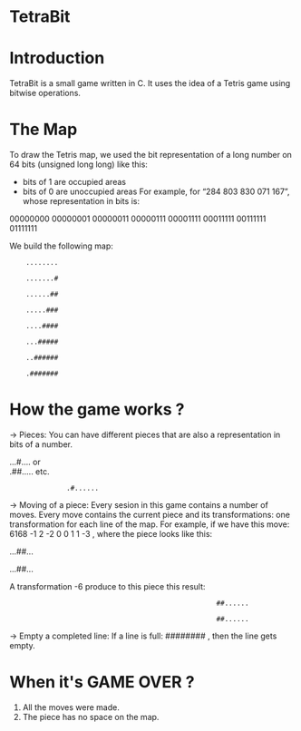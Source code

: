 # TetraBit

# Introduction
TetraBit is a small game written in C. It uses the idea of a Tetris game using bitwise operations.

# The Map
To draw the Tetris map, we used the bit representation of a long number on 64 bits (unsigned long long) like this:
  - bits of 1 are occupied areas
  - bits of 0 are unoccupied areas
For example, for “284 803 830 071 167”, whose representation in bits is:

00000000 00000001 00000011 00000111 00001111 00011111 00111111 01111111

We build the following map:

        ........
        
        .......#
        
        ......##
        
        .....###
        
        ....####
        
        ...#####
        
        ..######
        
        .#######
        
        
# How the game works ? 
-> Pieces: You can have different pieces that are also a representation in bits of a number. 

   ...#....   or  
                  .##.....   etc.
   
                  .#......   
-> Moving of a piece: Every sesion in this game contains a number of moves. Every move contains the current piece and its transformations: one transformation for each line of the map.
For example, if we have this move: 6168 -1 2 -2 0 0 1 1 -3 , where the piece looks like this:

...##...

...##...
                                                                                              
A transformation -6 produce to this piece this result: 

                                                       ##......

                                                       ##......

-> Empty a completed line: If a line is full: ######## , then the line gets empty.

# When it's GAME OVER ?
1. All the moves were made.
2. The piece has no space on the map.
       

 
